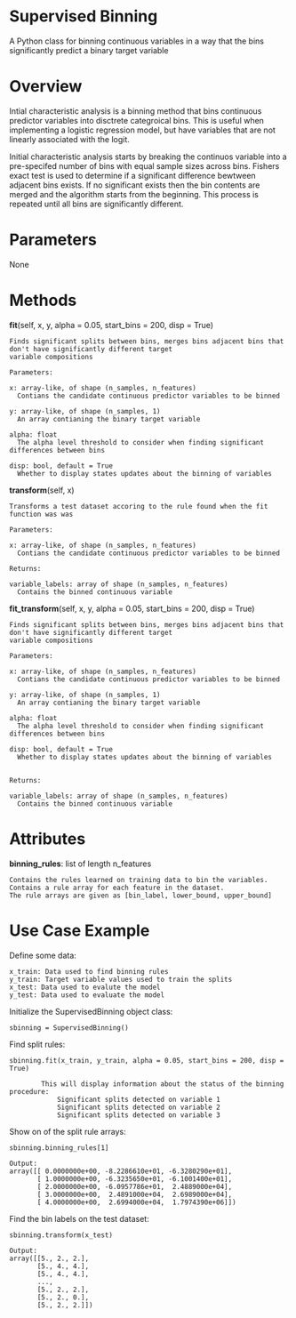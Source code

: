 # Supervised Binning
A Python class for binning continuous variables in a way that the bins significantly predict a binary target variable

# Overview
Intial characteristic analysis is a binning method that bins continuous predictor variables into disctrete categroical bins. This is useful when implementing a logistic regression model, but have variables that are not linearly associated with the logit. 

Initial characteristic analysis starts by breaking the continuos variable into a pre-specifed number of bins with equal sample sizes across bins. Fishers exact test is used to determine if a significant difference bewtween adjacent bins exists. If no significant exists then the bin contents are merged and the algorithm starts from the beginning. This process is repeated until all bins are significantly different. 

# Parameters

None

# Methods

**fit**(self, x, y, alpha = 0.05, start_bins = 200, disp = True)

    Finds significant splits between bins, merges bins adjacent bins that don't have significantly different target 
    variable compositions
    
    Parameters: 
    
    x: array-like, of shape (n_samples, n_features)
      Contians the candidate continuous predictor variables to be binned
      
    y: array-like, of shape (n_samples, 1)
      An array contianing the binary target variable
    
    alpha: float
      The alpha level threshold to consider when finding significant differences between bins
      
    disp: bool, default = True
      Whether to display states updates about the binning of variables



**transform**(self, x)
    
    Transforms a test dataset accoring to the rule found when the fit function was was
    
    Parameters: 
    
    x: array-like, of shape (n_samples, n_features)
      Contians the candidate continuous predictor variables to be binned
      
    Returns: 
    
    variable_labels: array of shape (n_samples, n_features)
      Contains the binned continuous variable

**fit_transform**(self, x, y, alpha = 0.05, start_bins = 200, disp = True)

    Finds significant splits between bins, merges bins adjacent bins that don't have significantly different target 
    variable compositions
    
    Parameters: 
    
    x: array-like, of shape (n_samples, n_features)
      Contians the candidate continuous predictor variables to be binned
      
    y: array-like, of shape (n_samples, 1)
      An array contianing the binary target variable
    
    alpha: float
      The alpha level threshold to consider when finding significant differences between bins
      
    disp: bool, default = True
      Whether to display states updates about the binning of variables
      
      
    Returns: 
    
    variable_labels: array of shape (n_samples, n_features)
      Contains the binned continuous variable

# Attributes

**binning_rules**: list of length n_features
    
    Contains the rules learned on training data to bin the variables. Contains a rule array for each feature in the dataset.
    The rule arrays are given as [bin_label, lower_bound, upper_bound]
    
    
# Use Case Example

Define some data: 

    x_train: Data used to find binning rules
    y_train: Target variable values used to train the splits
    x_test: Data used to evalute the model
    y_test: Data used to evaluate the model 



Initialize the SupervisedBinning object class:

    sbinning = SupervisedBinning()



Find split rules:

    sbinning.fit(x_train, y_train, alpha = 0.05, start_bins = 200, disp = True)

            This will display information about the status of the binning procedure: 
                Significant splits detected on variable 1
                Significant splits detected on variable 2
                Significant splits detected on variable 3



Show on of the split rule arrays:

    sbinning.binning_rules[1]
    
    Output: 
    array([[ 0.0000000e+00, -8.2286610e+01, -6.3280290e+01],
           [ 1.0000000e+00, -6.3235650e+01, -6.1001400e+01],
           [ 2.0000000e+00, -6.0957786e+01,  2.4889000e+04],
           [ 3.0000000e+00,  2.4891000e+04,  2.6989000e+04],
           [ 4.0000000e+00,  2.6994000e+04,  1.7974390e+06]])
           
    
Find the bin labels on the test dataset: 

    sbinning.transform(x_test)
    
    Output: 
    array([[5., 2., 2.],
           [5., 4., 4.],
           [5., 4., 4.],
           ...,
           [5., 2., 2.],
           [5., 2., 0.],
           [5., 2., 2.]])
